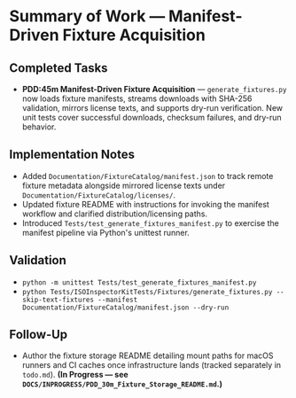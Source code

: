 # Summary of Work — Manifest-Driven Fixture Acquisition

## Completed Tasks

- **PDD:45m Manifest-Driven Fixture Acquisition** — `generate_fixtures.py` now loads fixture manifests, streams downloads with SHA-256 validation, mirrors license texts, and supports dry-run verification. New unit tests cover successful downloads, checksum failures, and dry-run behavior.

## Implementation Notes

- Added `Documentation/FixtureCatalog/manifest.json` to track remote fixture metadata alongside mirrored license texts under `Documentation/FixtureCatalog/licenses/`.
- Updated fixture README with instructions for invoking the manifest workflow and clarified distribution/licensing
  paths.
- Introduced `Tests/test_generate_fixtures_manifest.py` to exercise the manifest pipeline via Python's unittest runner.

## Validation

- `python -m unittest Tests/test_generate_fixtures_manifest.py`
- `python Tests/ISOInspectorKitTests/Fixtures/generate_fixtures.py --skip-text-fixtures --manifest Documentation/FixtureCatalog/manifest.json --dry-run`

## Follow-Up

- Author the fixture storage README detailing mount paths for macOS runners and CI caches once infrastructure lands (tracked separately in `todo.md`). **(In Progress — see `DOCS/INPROGRESS/PDD_30m_Fixture_Storage_README.md`.)**
